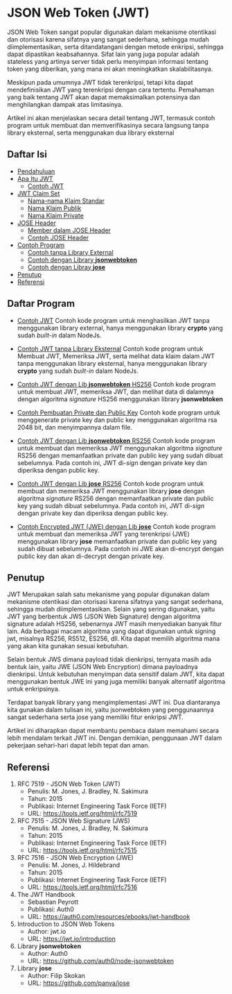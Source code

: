 # JSON Web Token (JWT)

JSON Web Token sangat popular digunakan dalam mekanisme otentikasi dan otorisasi karena sifatnya yang sangat sederhana, sehingga mudah diimplementasikan, serta ditandatangani dengan metode enkripsi, sehingga dapat dipastikan keabsahannya. Sifat lain yang juga popular adalah stateless yang artinya server tidak perlu menyimpan informasi tentang token yang diberikan, yang mana ini akan meningkatkan skalabilitasnya.

Meskipun pada umumnya JWT tidak terenkripsi, tetapi kita dapat mendefinisikan JWT yang terenkripsi dengan cara tertentu. Pemahaman yang baik tentang JWT akan dapat memaksimalkan potensinya dan menghilangkan dampak atas limitasinya.

Artikel ini akan menjelaskan secara detail tentang JWT, termasuk contoh program untuk membuat dan memverifikasinya secara langsung tanpa library eksternal, serta menggunakan dua library eksternal

## Daftar Isi

- [Pendahuluan](./docs/pendahuluan.md)
- [Apa Itu JWT](./docs/apa-itu-jwt.md)
  - [Contoh JWT](./docs/apa-itu-jwt.md#contoh-jwt)
- [JWT Claim Set](./docs/jwt-claims-set.md)
  - [Nama-nama Klaim Standar](./docs/jwt-claims-set.md#nama-nama-klaim-standar)
  - [Nama Klaim Publik](./docs/jwt-claims-set.md#nama-klaim-publik)
  - [Nama Klaim Private](./docs/jwt-claims-set.md#nama-klaim-privat)
- [JOSE Header](./docs/jose-header.md)
  - [Member dalam JOSE Header](./docs/jose-header.md#member-dalam-jose-header)
  - [Contoh JOSE Header](./docs/jose-header.md#contoh-jose-header)
- [Contoh Program](./docs/contoh-program.md)
  - [Contoh tanpa Library External](./docs/contoh-program.md#contoh-tanpa-library-external)
  - [Contoh dengan Library **jsonwebtoken**](./docs/contoh-program.md#menggunakan-library-jsonwebtoken)
  - [Contoh dengan Libray **jose**](./docs/contoh-program.md#menggunakan-library-jose)
- [Penutup](#penutup)
- [Referensi](#referensi)

## Daftar Program
- [Contoh JWT](./src/jwt_example.js)
  Contoh kode program untuk menghasilkan JWT tanpa menggunakan library external, hanya menggunakan library **crypto** yang sudah *built-in* dalam NodeJs.

- [Contoh JWT tanpa Library Eksternal](./src/jwt_native.js)
  Contoh kode program untuk Membuat JWT, Memeriksa JWT, serta melihat data klaim dalam JWT tanpa menggunakan library eksternal, hanya menggunakan library **crypto** yang sudah *built-in* dalam NodeJs.

- [Contoh JWT dengan Lib **jsonwebtoken** HS256](./src/jwt_jsonwebtoken_1.js)
  Contoh kode program untuk membuat JWT, memeriksa JWT, dan melihat data di dalamnya dengan algoritma *signature* HS256 menggunakan library **jsonwebtoken**

- [Contoh Pembuatan Private dan Public Key](./src/jwt_create_keys.js)
  Contoh kode program untuk menggenerate private key dan public key menggunakan algoritma rsa 2048 bit, dan menyimpannya dalam file.

- [Contoh JWT dengan Lib **jsonwebtoken** RS256](./src/jwt_jsonwebtoken_2.js)
  Contoh kode program untuk membuat dan memeriksa JWT menggunakan algoritma *signature* RS256 dengan memanfaatkan private dan public key yang sudah dibuat sebelumnya. Pada contoh ini, JWT di-*sign* dengan private key dan diperiksa dengan public key.

- [Contoh JWT dengan Lib **jose** RS256](./src/jwt_jose_1.js)
  Contoh kode program untuk membuat dan memeriksa JWT menggunakan library **jose** dengan algoritma *signature* RS256 dengan memanfaatkan private dan public key yang sudah dibuat sebelumnya. Pada contoh ini, JWT di-*sign* dengan private key dan diperiksa dengan public key.

- [Contoh Encrypted JWT (JWE) dengan Lib **jose**](./src/jwt_jose_2.js)
  Contoh kode program untuk membuat dan memeriksa JWT yang terenkripsi (JWE) menggunakan library **jose** memanfaatkan private dan public key yang sudah dibuat sebelumnya. Pada contoh ini JWE akan di-encrypt dengan public key dan akan di-decrypt dengan private key.


## Penutup

JWT Merupakan salah satu mekanisme yang popular digunakan dalam mekanisme otentikasi dan otorisasi karena sifatnya yang sangat sederhana, sehingga mudah diimplementasikan. Selain yang sering digunakan, yaitu JWT yang berbentuk JWS (JSON Web Signature) dengan algoritma signature adalah HS256, sebenarnya JWT masih menyediakan banyak fitur lain. Ada berbagai macam algoritma yang dapat digunakan untuk signing jwt, misalnya RS256, RS512, ES256, dll. Kita dapat memilih algoritma mana yang akan kita gunakan sesuai kebutuhan.

Selain bentuk JWS dimana payload tidak dienkripsi, ternyata masih ada bentuk lain, yaitu JWE (JSON Web Encryption) dimana payloadnya dienkripsi. Untuk kebutuhan menyimpan data sensitif dalam JWT, kita dapat menggunakan bentuk JWE ini yang juga memiliki banyak alternatif algoritma untuk enkripsinya.

Terdapat banyak library yang mengimplementasi JWT ini. Dua diantaranya kita gunakan dalam tulisan ini, yaitu jsonwebtoken yang penggunaannya sangat sederhana serta jose yang memiliki fitur enkripsi JWT.

Artikel ini diharapkan dapat membantu pembaca dalam memahami secara lebih mendalam terkait JWT ini. Dengan demikian, penggunaan JWT dalam pekerjaan sehari-hari dapat lebih tepat dan aman.
 
## Referensi
1. RFC 7519 - JSON Web Token (JWT)
    - Penulis: M. Jones, J. Bradley, N. Sakimura
    - Tahun: 2015
    - Publikasi: Internet Engineering Task Force (IETF)
    - URL: https://tools.ietf.org/html/rfc7519
2. RFC 7515 - JSON Web Signature (JWS)
    - Penulis: M. Jones, J. Bradley, N. Sakimura
    - Tahun: 2015
    - Publikasi: Internet Engineering Task Force (IETF)
    - URL: https://tools.ietf.org/html/rfc7515
3. RFC 7516 - JSON Web Encryption (JWE)
    - Penulis: M. Jones, J. Hildebrand
    - Tahun: 2015
    - Publikasi: Internet Engineering Task Force (IETF)
    - URL: https://tools.ietf.org/html/rfc7516
4. The JWT Handbook
    - Sebastian Peyrott
    - Publikasi: Auth0
    - URL: https://auth0.com/resources/ebooks/jwt-handbook
5. Introduction to JSON Web Tokens
    - Author: jwt.io
    - URL: https://jwt.io/introduction
6. Library **jsonwebtoken**
    - Author: Auth0
    - URL: https://github.com/auth0/node-jsonwebtoken
7. Library **jose**
    - Author: Filip Skokan
    - URL: https://github.com/panva/jose




